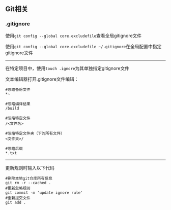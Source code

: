 ## Git相关

### .gitignore

使用`git config --global core.excludefile`查看全局gitignore文件

使用`git config --global core.excludefile ~/.gitignore`在全局配置中指定gitignore文件

***

在特定项目中，使用`touch .ignore`为其单独指定gitignore文件

文本编辑器打开.gitignore文件编辑：

```
#忽略备份文件
*~

#忽略编译结果
/build

#忽略特定文件
/<文件名>

#忽略特定文件夹（下的所有文件）
<文件夹>/

#忽略后缀
*.txt
```

****

更新规则时输入以下代码

```
#删除本地git仓库所有信息
git rm -r --cached .
#更新忽略规则
git commit -m 'update ignore rule'
#重新提交文件
git add .
```



